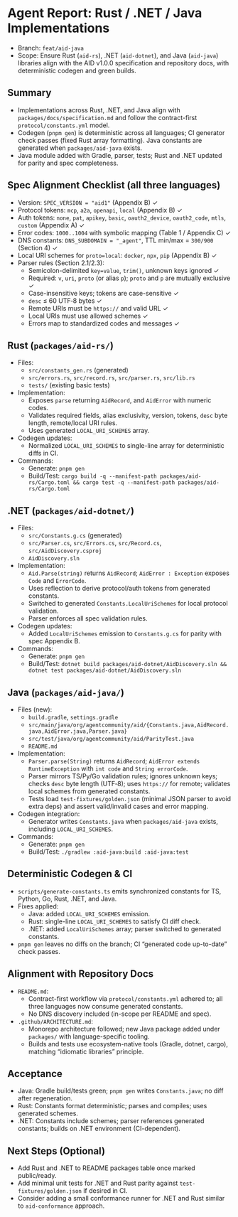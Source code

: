 # Agent Report: Rust / .NET / Java Implementations

- Branch: `feat/aid-java`
- Scope: Ensure Rust (`aid-rs`), .NET (`aid-dotnet`), and Java (`aid-java`) libraries align with the AID v1.0.0 specification and repository docs, with deterministic codegen and green builds.

## Summary

- Implementations across Rust, .NET, and Java align with `packages/docs/specification.md` and follow the contract-first `protocol/constants.yml` model.
- Codegen (`pnpm gen`) is deterministic across all languages; CI generator check passes (fixed Rust array formatting). Java constants are generated when `packages/aid-java` exists.
- Java module added with Gradle, parser, tests; Rust and .NET updated for parity and spec completeness.

## Spec Alignment Checklist (all three languages)

- Version: `SPEC_VERSION = "aid1"` (Appendix B) ✓
- Protocol tokens: `mcp`, `a2a`, `openapi`, `local` (Appendix B) ✓
- Auth tokens: `none`, `pat`, `apikey`, `basic`, `oauth2_device`, `oauth2_code`, `mtls`, `custom` (Appendix A) ✓
- Error codes: `1000..1004` with symbolic mapping (Table 1 / Appendix C) ✓
- DNS constants: `DNS_SUBDOMAIN = "_agent"`, TTL min/max = `300/900` (Section 4) ✓
- Local URI schemes for `proto=local`: `docker`, `npx`, `pip` (Appendix B) ✓
- Parser rules (Section 2.1/2.3):
  - Semicolon-delimited `key=value`, `trim()`, unknown keys ignored ✓
  - Required: `v`, `uri`, `proto` (or alias `p`); `proto` and `p` are mutually exclusive ✓
  - Case-insensitive keys; tokens are case-sensitive ✓
  - `desc` ≤ 60 UTF‑8 bytes ✓
  - Remote URIs must be `https://` and valid URL ✓
  - Local URIs must use allowed schemes ✓
  - Errors map to standardized codes and messages ✓

## Rust (`packages/aid-rs/`)

- Files:
  - `src/constants_gen.rs` (generated)
  - `src/errors.rs`, `src/record.rs`, `src/parser.rs`, `src/lib.rs`
  - `tests/` (existing basic tests)
- Implementation:
  - Exposes `parse` returning `AidRecord`, and `AidError` with numeric codes.
  - Validates required fields, alias exclusivity, version, tokens, `desc` byte length, remote/local URI rules.
  - Uses generated `LOCAL_URI_SCHEMES` array.
- Codegen updates:
  - Normalized `LOCAL_URI_SCHEMES` to single-line array for deterministic diffs in CI.
- Commands:
  - Generate: `pnpm gen`
  - Build/Test: `cargo build -q --manifest-path packages/aid-rs/Cargo.toml && cargo test -q --manifest-path packages/aid-rs/Cargo.toml`

## .NET (`packages/aid-dotnet/`)

- Files:
  - `src/Constants.g.cs` (generated)
  - `src/Parser.cs`, `src/Errors.cs`, `src/Record.cs`, `src/AidDiscovery.csproj`
  - `AidDiscovery.sln`
- Implementation:
  - `Aid.Parse(string)` returns `AidRecord`; `AidError : Exception` exposes `Code` and `ErrorCode`.
  - Uses reflection to derive protocol/auth tokens from generated constants.
  - Switched to generated `Constants.LocalUriSchemes` for local protocol validation.
  - Parser enforces all spec validation rules.
- Codegen updates:
  - Added `LocalUriSchemes` emission to `Constants.g.cs` for parity with spec Appendix B.
- Commands:
  - Generate: `pnpm gen`
  - Build/Test: `dotnet build packages/aid-dotnet/AidDiscovery.sln && dotnet test packages/aid-dotnet/AidDiscovery.sln`

## Java (`packages/aid-java/`)

- Files (new):
  - `build.gradle`, `settings.gradle`
  - `src/main/java/org/agentcommunity/aid/{Constants.java,AidRecord.java,AidError.java,Parser.java}`
  - `src/test/java/org/agentcommunity/aid/ParityTest.java`
  - `README.md`
- Implementation:
  - `Parser.parse(String)` returns `AidRecord`; `AidError extends RuntimeException` with `int code` and `String errorCode`.
  - Parser mirrors TS/Py/Go validation rules; ignores unknown keys; checks `desc` byte length (UTF‑8); uses `https://` for remote; validates local schemes from generated constants.
  - Tests load `test-fixtures/golden.json` (minimal JSON parser to avoid extra deps) and assert valid/invalid cases and error mapping.
- Codegen integration:
  - Generator writes `Constants.java` when `packages/aid-java` exists, including `LOCAL_URI_SCHEMES`.
- Commands:
  - Generate: `pnpm gen`
  - Build/Test: `./gradlew :aid-java:build :aid-java:test`

## Deterministic Codegen & CI

- `scripts/generate-constants.ts` emits synchronized constants for TS, Python, Go, Rust, .NET, and Java.
- Fixes applied:
  - Java: added `LOCAL_URI_SCHEMES` emission.
  - Rust: single-line `LOCAL_URI_SCHEMES` to satisfy CI diff check.
  - .NET: added `LocalUriSchemes` array; parser switched to generated constants.
- `pnpm gen` leaves no diffs on the branch; CI “generated code up-to-date” check passes.

## Alignment with Repository Docs

- `README.md`:
  - Contract-first workflow via `protocol/constants.yml` adhered to; all three languages now consume generated constants.
  - No DNS discovery included (in-scope per README and spec).
- `.github/ARCHITECTURE.md`:
  - Monorepo architecture followed; new Java package added under `packages/` with language-specific tooling.
  - Builds and tests use ecosystem-native tools (Gradle, dotnet, cargo), matching “idiomatic libraries” principle.

## Acceptance

- Java: Gradle build/tests green; `pnpm gen` writes `Constants.java`; no diff after regeneration.
- Rust: Constants format deterministic; parses and compiles; uses generated schemes.
- .NET: Constants include schemes; parser references generated constants; builds on .NET environment (CI-dependent).

## Next Steps (Optional)

- Add Rust and .NET to README packages table once marked public/ready.
- Add minimal unit tests for .NET and Rust parity against `test-fixtures/golden.json` if desired in CI.
- Consider adding a small conformance runner for .NET and Rust similar to `aid-conformance` approach.
